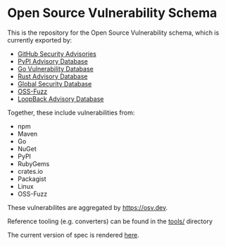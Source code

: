 # Open Source Vulnerability Schema 

This is the repository for the Open Source Vulnerability schema, which is currently exported by:
- [GitHub Security Advisories](https://github.com/github/advisory-database)
- [PyPI Advisory Database](https://github.com/pypa/advisory-database)
- [Go Vulnerability Database](https://github.com/golang/vulndb)
- [Rust Advisory Database](https://github.com/RustSec/advisory-db)
- [Global Security Database](https://github.com/cloudsecurityalliance/gsd-database)
- [OSS-Fuzz](https://github.com/google/oss-fuzz-vulns)
- [LoopBack Advisory Database](https://github.com/loopbackio/security/tree/main/advisories)

Together, these include vulnerabilities from:
- npm
- Maven
- Go
- NuGet
- PyPI
- RubyGems
- crates.io
- Packagist
- Linux
- OSS-Fuzz

These vulnerabilites are aggregated by https://osv.dev.

Reference tooling (e.g. converters) can be found in the [tools/](tools) directory

The current version of spec is rendered [here](https://ossf.github.io/osv-schema/).

